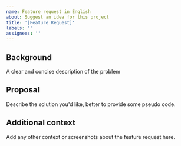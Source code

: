```yaml
---
name: Feature request in English
about: Suggest an idea for this project
title: '[Feature Request]'
labels: ''
assignees: ''
---
```


## Background

A clear and concise description of the problem

## Proposal

Describe the solution you'd like, better to provide some pseudo code.

## Additional context

Add any other context or screenshots about the feature request here.
